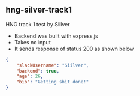 ## hng-silver-track1
HNG track 1 test by Siilver

* Backend was built with express.js
* Takes no input
* It sends response of status 200 as shown below

```json
{
    "slackUsername": "Siilver",
    "backend": true,
    "age": 26,
    "bio": "Getting shit done!"
}
```